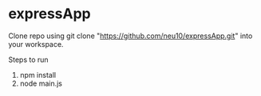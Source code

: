 # expressApp

Clone repo using git clone "https://github.com/neu10/expressApp.git" into your workspace.
                                                         
Steps to run
   1. npm install
   2. node main.js
   
   
